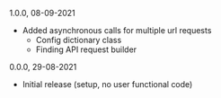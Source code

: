 1.0.0, 08-09-2021
- Added asynchronous calls for multiple url requests
  - Config dictionary class
  - Finding API request builder

0.0.0, 29-08-2021
- Initial release (setup, no user functional code)